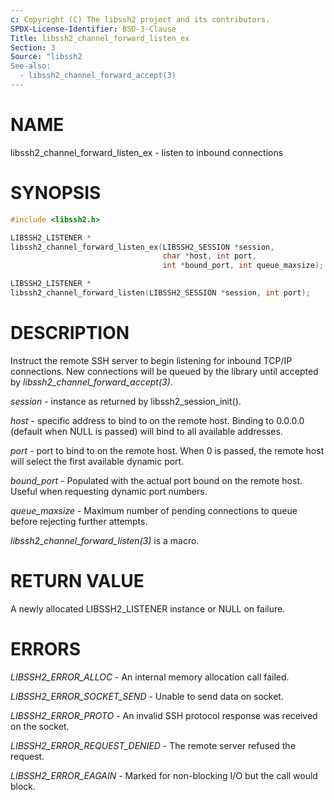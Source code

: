 ```yaml
---
c: Copyright (C) The libssh2 project and its contributors.
SPDX-License-Identifier: BSD-3-Clause
Title: libssh2_channel_forward_listen_ex
Section: 3
Source: "libssh2
See-also:
  - libssh2_channel_forward_accept(3)
---
```


# NAME

libssh2_channel_forward_listen_ex - listen to inbound connections

# SYNOPSIS

~~~c
#include <libssh2.h>

LIBSSH2_LISTENER *
libssh2_channel_forward_listen_ex(LIBSSH2_SESSION *session,
                                  char *host, int port,
                                  int *bound_port, int queue_maxsize);

LIBSSH2_LISTENER *
libssh2_channel_forward_listen(LIBSSH2_SESSION *session, int port);
~~~

# DESCRIPTION

Instruct the remote SSH server to begin listening for inbound TCP/IP
connections. New connections will be queued by the library until accepted by
*libssh2_channel_forward_accept(3)*.

*session* - instance as returned by libssh2_session_init().

*host* - specific address to bind to on the remote host. Binding to
0.0.0.0 (default when NULL is passed) will bind to all available addresses.

*port* - port to bind to on the remote host. When 0 is passed, the remote
host will select the first available dynamic port.

*bound_port* - Populated with the actual port bound on the remote
host. Useful when requesting dynamic port numbers.

*queue_maxsize* - Maximum number of pending connections to queue before
rejecting further attempts.

*libssh2_channel_forward_listen(3)* is a macro.

# RETURN VALUE

A newly allocated LIBSSH2_LISTENER instance or NULL on failure.

# ERRORS

*LIBSSH2_ERROR_ALLOC* - An internal memory allocation call failed.

*LIBSSH2_ERROR_SOCKET_SEND* - Unable to send data on socket.

*LIBSSH2_ERROR_PROTO* - An invalid SSH protocol response was received on the socket.

*LIBSSH2_ERROR_REQUEST_DENIED* - The remote server refused the request.

*LIBSSH2_ERROR_EAGAIN* - Marked for non-blocking I/O but the call would block.
